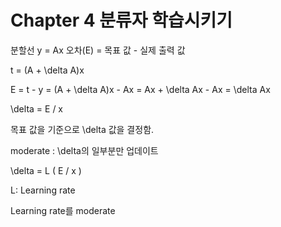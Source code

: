 # Chapter 4 분류자 학습시키기

분할선 y = Ax
오차(E) = 목표 값 - 실제 출력 값

t = (A + \delta A)x

E = t - y
  = (A + \delta A)x - Ax
  = Ax + \delta Ax - Ax
  = \delta Ax

\delta = E / x

목표 값을 기준으로 \delta 값을 결정함.

moderate : \delta의 일부분만 업데이트

\delta = L ( E / x )

L: Learning rate

Learning rate를 moderate
